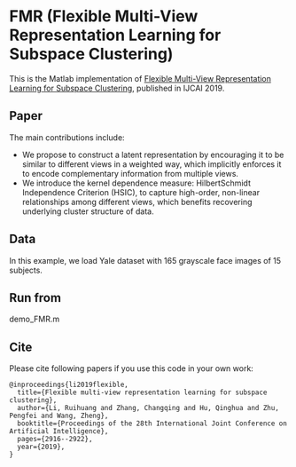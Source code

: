# FMR (Flexible Multi-View Representation Learning for Subspace Clustering)
This is the Matlab implementation of [Flexible Multi-View Representation Learning for Subspace Clustering](https://www.ijcai.org/proceedings/2019/0404.pdf), published in IJCAI 2019.  

## Paper
The main contributions include:
* We propose to construct a latent representation by encouraging it to be similar to different views in a weighted way, which implicitly enforces it to encode complementary information from multiple views. 
* We introduce the kernel dependence measure: HilbertSchmidt Independence Criterion (HSIC), to capture high-order, non-linear relationships among different views, which benefits recovering underlying cluster structure of data.

## Data
In this example, we load Yale dataset with 165 grayscale face images of 15 subjects.

## Run from
demo_FMR.m

## Cite
Please cite following papers if you use this code in your own work:
```
@inproceedings{li2019flexible,
  title={Flexible multi-view representation learning for subspace clustering},
  author={Li, Ruihuang and Zhang, Changqing and Hu, Qinghua and Zhu, Pengfei and Wang, Zheng},
  booktitle={Proceedings of the 28th International Joint Conference on Artificial Intelligence},
  pages={2916--2922},
  year={2019},
}
```
